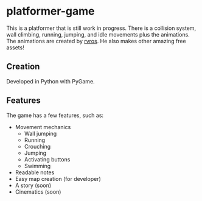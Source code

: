 # platformer-game
This is a platformer that is still work in progress.
There is a collision system, wall climbing, running, jumping, and idle movements plus the animations.
The animations are created by [rvros](https://rvros.itch.io/animated-pixel-hero). He also makes other amazing free assets!

## Creation
Developed in Python with PyGame.

## Features
The game has a few features, such as:
- Movement mechanics
    - Wall jumping
    - Running
    - Crouching
    - Jumping
    - Activating buttons
    - Swimming
- Readable notes
- Easy map creation (for developer)
- A story (soon)
- Cinematics (soon)

